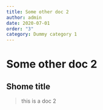 ```yaml
---
title: Some other doc 2
author: admin
date: 2020-07-01
order: "3"
category: Dummy category 1
---
```


# Some other doc 2

## Shome title

> this is a doc 2
